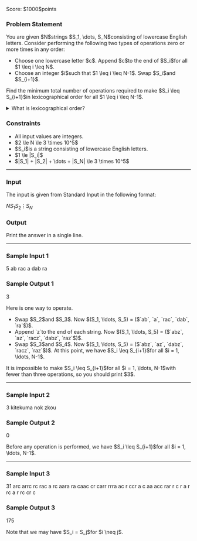 
<div>

<span>

<span>

<p>
Score: $1000$points
</p>

<div>

<section>

### **Problem Statement**

<p>
You are given $N$strings $S_1, \dots, S_N$consisting of lowercase English letters. Consider performing the following two types of operations zero or more times in any order:
</p>

<ul>

<li>
Choose one lowercase letter $c$. Append $c$to the end of $S_i$for all $1 \leq i \leq N$.
</li>

<li>
Choose an integer $i$such that $1 \leq i \leq N-1$. Swap $S_i$and $S_{i+1}$.
</li>

</ul>

<p>
Find the minimum total number of operations required to make $S_i \leq S_{i+1}$in lexicographical order for all $1 \leq i \leq N-1$.
</p>

<details>

<summary>
What is lexicographical order?
</summary>

<p>
A string $S = S_1S_2\ldots S_{|S|}$is said to be 
<strong>
lexicographically smaller
</strong>
than a string $T = T_1T_2\ldots T_{|T|}$if 1. or 2. below holds.
Here, $|S|$and $|T|$denote the lengths of $S$and $T$, respectively.
</p>

<ol>

<li>
$|S| \lt |T|$and $S_1S_2\ldots S_{|S|} = T_1T_2\ldots T_{|S|}$.
</li>

<li>
There is an integer $1 \leq i \leq \min\lbrace |S|, |T| \rbrace$such that both of the following hold:

<ul>

<li>
$S_1S_2\ldots S_{i-1} = T_1T_2\ldots T_{i-1}$.
</li>

<li>
The letter $S_i$comes before $T_i$in alphabetical order.
</li>

</ul>

</li>

</ol>

</details>

</section>

</div>

<div>

<section>

### **Constraints**

<ul>

<li>
All input values are integers.
</li>

<li>
$2 \le N \le 3 \times 10^5$
</li>

<li>
$S_i$is a string consisting of lowercase English letters.
</li>

<li>
$1 \le |S_i|$
</li>

<li>
$|S_1| + |S_2| + \dots + |S_N| \le 3 \times 10^5$
</li>

</ul>

</section>

</div>

---

<div>

<div>

<section>

### **Input**

<p>
The input is given from Standard Input in the following format:
</p>

<div>

$N$$S_1$$S_2$$\vdots$$S_N$
</div>

</section>

</div>

<div>

<section>

### **Output**

<p>
Print the answer in a single line.
</p>

</section>

</div>

</div>

---

<div>

<section>

### **Sample Input 1**

<div>

5
ab
rac
a
dab
ra

</div>

</section>

</div>

<div>

<section>

### **Sample Output 1**

<div>

3

</div>

<p>
Here is one way to operate.
</p>

<ul>

<li>
Swap $S_2$and $S_3$. Now $(S_1, \ldots, S_5) = ($`ab`, `a`, `rac`, `dab`, `ra`$)$.
</li>

<li>
Append `z`to the end of each string. Now $(S_1, \ldots, S_5) = ($`abz`, `az`, `racz`, `dabz`, `raz`$)$.
</li>

<li>
Swap $S_3$and $S_4$. Now $(S_1, \ldots, S_5) = ($`abz`, `az`, `dabz`, `racz`, `raz`$)$. At this point, we have $S_i \leq S_{i+1}$for all $i = 1, \ldots, N-1$.
</li>

</ul>

<p>
It is impossible to make $S_i \leq S_{i+1}$for all $i = 1, \ldots, N-1$with fewer than three operations, so you should print $3$.
</p>

</section>

</div>

---

<div>

<section>

### **Sample Input 2**

<div>

3
kitekuma
nok
zkou

</div>

</section>

</div>

<div>

<section>

### **Sample Output 2**

<div>

0

</div>

<p>
Before any operation is performed, we have $S_i \leq S_{i+1}$for all $i = 1, \ldots, N-1$.
</p>

</section>

</div>

---

<div>

<section>

### **Sample Input 3**

<div>

31
arc
arrc
rc
rac
a
rc
aara
ra
caac
cr
carr
rrra
ac
r
ccr
a
c
aa
acc
rar
r
c
r
a
r
rc
a
r
rc
cr
c

</div>

</section>

</div>

<div>

<section>

### **Sample Output 3**

<div>

175

</div>

<p>
Note that we may have $S_i = S_j$for $i \neq j$.
</p>

</section>

</div>

</span>

</span>

</div>
